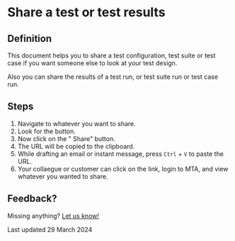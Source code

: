 # Share a test or test results

## Definition

This document helps you to share a test configuration, test suite or test case if you want someone else to look at your test design.

Also you can share the results of a test run, or test suite run or test case run.

## Steps 

1. Navigate to whatever you want to share.
2. Look for the <i class="fas fa-ellipsis"></i> button. 
3. Now click on the "<i class="fa-light fa-share-nodes"></i> Share" button.
4. The URL will be copied to the clipboard.
5. While drafting an email or instant message, press `Ctrl` + `V` to paste the URL.
6. Your collaegue or customer can click on the link, login to MTA, and view whatever you wanted to share.

## Feedback?
Missing anything? [Let us know!](mailto:support@menditect.com)

Last updated 29 March 2024